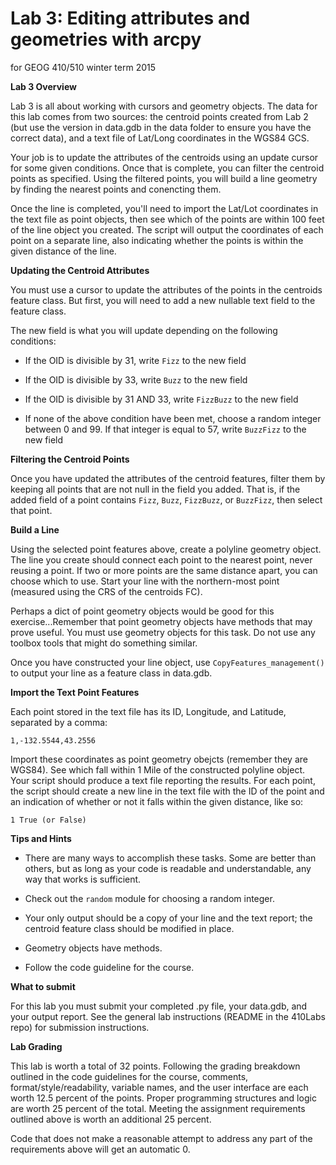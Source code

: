 Lab 3: Editing attributes and geometries with arcpy
===================================================
for GEOG 410/510 winter term 2015


**Lab 3 Overview**

Lab 3 is all about working with cursors and geometry objects.
The data for this lab comes from two sources: the centroid points
created from Lab 2 (but use the version in data.gdb in the data
folder to ensure you have the correct data), and a text file of
Lat/Long coordinates in the WGS84 GCS.

Your job is to update the attributes of the centroids using an update
cursor for some given conditions. Once that is complete, you can filter
the centroid points as specified. Using the filtered points, you will
build a line geometry by finding the nearest points and conencting them.

Once the line is completed, you'll need to import the Lat/Lot coordinates
in the text file as point objects, then see which of the points are within
100 feet of the line object you created. The script will output the coordinates
of each point on a separate line, also indicating whether the points is within
the given distance of the line.

**Updating the Centroid Attributes**

You must use a cursor to update the attributes of the points in
the centroids feature class. But first, you will need to add a new
nullable text field to the feature class.

The new field is what you will update depending on the following conditions:

- If the OID is divisible by 31,
  write `Fizz` to the new field

- If the OID is divisible by 33,
  write `Buzz` to the new field

- If the OID is divisible by 31 AND 33,
  write `FizzBuzz` to the new field

- If none of the above condition have been met,
  choose a random integer between 0 and 99.
  If that integer is equal to 57,
  write `BuzzFizz` to the new field


**Filtering the Centroid Points**

Once you have updated the attributes of the centroid features,
filter them by keeping all points that are not null in the field
you added. That is, if the added field of a point contains
`Fizz`, `Buzz`, `FizzBuzz`, or `BuzzFizz`, then select that point.


**Build a Line**

Using the selected point features above, create a polyline geometry
object. The line you create should connect each point to the nearest
point, never reusing a point. If two or more points are the same
distance apart, you can choose which to use. Start your line
with the northern-most point (measured using the CRS of the centroids FC).

Perhaps a dict of point geometry objects would be good for this
exercise...Remember that point geometry objects have methods that
may prove useful. You must use geometry objects for this task.
Do not use any toolbox tools that might do something similar.

Once you have constructed your line object, use `CopyFeatures_management()`
to output your line as a feature class in data.gdb.


**Import the Text Point Features**

Each point stored in the text file has its ID, Longitude,
and Latitude, separated by a comma:

    1,-132.5544,43.2556

Import these coordinates as point geometry obejcts (remember they are WGS84).
See which fall within 1 Mile of the constructed polyline object.
Your script should produce a text file reporting the results.
For each point, the script should create a new line in the text file with the
ID of the point and an indication of whether or not it falls within the given
distance, like so:

    1 True (or False)


**Tips and Hints**

- There are many ways to accomplish these tasks.
  Some are better than others,
  but as long as your code is readable and understandable,
  any way that works is sufficient.

- Check out the `random` module for choosing a random integer.

- Your only output should be a copy of your line and the text report;
  the centroid feature class should be modified in place.

- Geometry objects have methods.

- Follow the code guideline for the course.


**What to submit**

For this lab you must submit your completed .py file, your data.gdb, and your output report.
See the general lab instructions (README in the 410Labs repo) for submission instructions.


**Lab Grading**

This lab is worth a total of
32 points.
Following the grading breakdown outlined in the code guidelines for the course,
comments, format/style/readability, variable names, and the user interface are
each worth 12.5 percent of the points. Proper programming structures and logic
are worth 25 percent of the total. Meeting the assignment
requirements outlined above is worth an additional 25 percent.

Code that does not make a reasonable attempt to address
any part of the requirements above will get an automatic 0.
